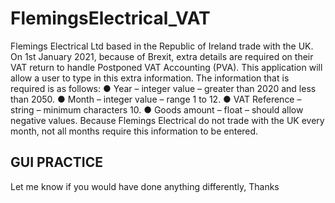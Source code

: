 # FlemingsElectrical_VAT
Flemings Electrical Ltd based in the Republic of Ireland trade with the UK. On 1st January 2021, because of Brexit, extra details are required on their VAT return to handle Postponed VAT Accounting (PVA). This application will allow a user to type in this extra information. The information that is required is as follows: 
● Year – integer value – greater than 2020 and less than 2050. 
● Month – integer value – range 1 to 12. ● VAT Reference – string – minimum characters 10. 
● Goods amount – float – should allow negative values. Because Flemings Electrical do not trade with the UK every month, not all months require this information to be entered.


## GUI PRACTICE

Let me know if you would have done anything differently, Thanks
